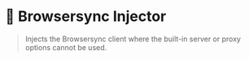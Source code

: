# 🔄 Browsersync Injector

> Injects the Browsersync client where the built-in server or proxy options cannot be used.

